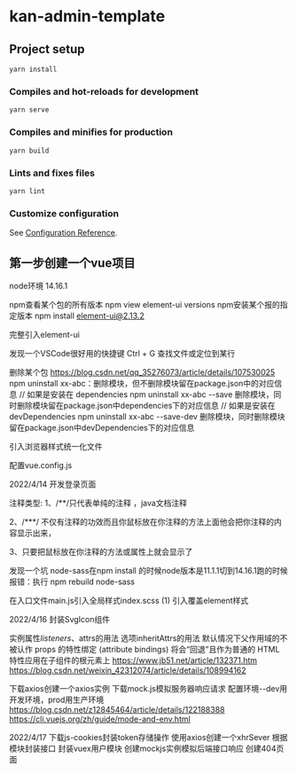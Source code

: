 # kan-admin-template

## Project setup
```
yarn install
```

### Compiles and hot-reloads for development
```
yarn serve
```

### Compiles and minifies for production
```
yarn build
```

### Lints and fixes files
```
yarn lint
```

### Customize configuration
See [Configuration Reference](https://cli.vuejs.org/config/).

## 第一步创建一个vue项目
node环境 14.16.1

npm查看某个包的所有版本 npm view element-ui versions
npm安装某个报的指定版本 npm install element-ui@2.13.2


完整引入element-ui


发现一个VSCode很好用的快捷键 Ctrl + G 查找文件或定位到某行


删除某个包 https://blog.csdn.net/qq_35276073/article/details/107530025
npm uninstall xx-abc：删除模块，但不删除模块留在package.json中的对应信息
// 如果是安装在 dependencies
npm uninstall xx-abc --save 删除模块，同时删除模块留在package.json中dependencies下的对应信息
// 如果是安装在 devDependencies
npm uninstall xx-abc --save-dev 删除模块，同时删除模块留在package.json中devDependencies下的对应信息


引入浏览器样式统一化文件

配置vue.config.js


2022/4/14 
开发登录页面

注释类型: 
1、/**/只代表单纯的注释 ，java文档注释

2、/***/ 不仅有注释的功效而且你鼠标放在你注释的方法上面他会把你注释的内容显示出来，

3、只要把鼠标放在你注释的方法或属性上就会显示了

发现一个坑 node-sass在npm install 的时候node版本是11.1.1切到14.16.1跑的时候报错：执行 npm rebuild node-sass

在入口文件main.js引入全局样式index.scss
(1) 引入覆盖element样式


2022/4/16
封装SvgIcon组件

实例属性$listeners、$attrs的用法
选项inheritAttrs的用法   默认情况下父作用域的不被认作 props 的特性绑定 (attribute bindings) 将会“回退”且作为普通的 HTML 特性应用在子组件的根元素上 
https://www.jb51.net/article/132371.htm  
https://blog.csdn.net/weixin_42312074/article/details/108994162

下载axios创建一个axios实例
下载mock.js模拟服务器响应请求
配置环境--dev用开发环境，prod用生产环境
https://blog.csdn.net/z12845464/article/details/122188388
https://cli.vuejs.org/zh/guide/mode-and-env.html


2022/4/17
下载js-cookies封装token存储操作
使用axios创建一个xhrSever
根据模块封装接口
封装vuex用户模块
创建mockjs实例模拟后端接口响应
创建404页面